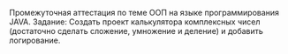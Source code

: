 Промежуточная аттестация по теме ООП на языке программирования JAVA.
Задание:
Создать проект калькулятора комплексных чисел (достаточно сделать сложение, умножение и деление)
и добавить логирование.
